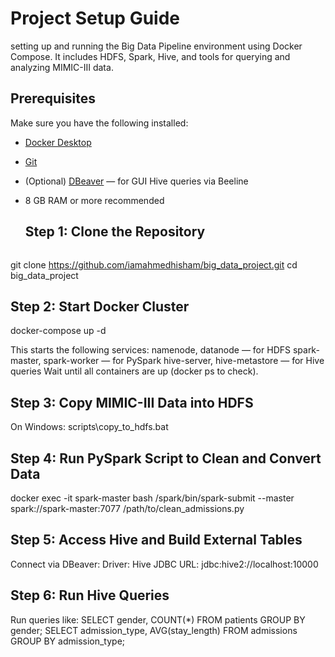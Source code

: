 # Project Setup Guide
setting up and running the Big Data Pipeline environment using Docker Compose. It includes HDFS, Spark, Hive, and tools for querying and analyzing MIMIC-III data.

## Prerequisites

Make sure you have the following installed:

- [Docker Desktop](https://www.docker.com/products/docker-desktop)
- [Git](https://git-scm.com/)
- (Optional) [DBeaver](https://dbeaver.io/) — for GUI Hive queries via Beeline
- 8 GB RAM or more recommended

  ## Step 1: Clone the Repository
  ```bash
git clone https://github.com/iamahmedhisham/big_data_project.git
cd big_data_project
  ## Step 2: Start Docker Cluster
docker-compose up -d

This starts the following services:
namenode, datanode — for HDFS
spark-master, spark-worker — for PySpark
hive-server, hive-metastore — for Hive queries
Wait until all containers are up (docker ps to check).

  ## Step 3: Copy MIMIC-III Data into HDFS
  On Windows: 
  scripts\copy_to_hdfs.bat
  ## Step 4: Run PySpark Script to Clean and Convert Data
  docker exec -it spark-master bash
/spark/bin/spark-submit --master spark://spark-master:7077 /path/to/clean_admissions.py
  ## Step 5: Access Hive and Build External Tables
   Connect via DBeaver:
Driver: Hive
JDBC URL: jdbc:hive2://localhost:10000
  ## Step 6: Run Hive Queries
  Run queries like:
  SELECT gender, COUNT(*) FROM patients GROUP BY gender;
  SELECT admission_type, AVG(stay_length) FROM admissions GROUP BY admission_type;







